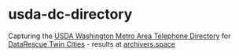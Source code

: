 # usda-dc-directory

Capturing the [USDA Washington Metro Area Telephone Directory](https://dc-directory.hqnet.usda.gov/dlsnew/phone.aspx) for [DataRescue Twin Cities](https://www.lib.umn.edu/about/datarescue) - results at [archivers.space](https://www.archivers.space/urls/597E9463-B338-47BC-912C-BD9CD4E521D3)
